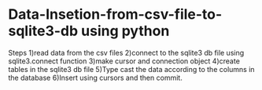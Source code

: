 # Data-Insetion-from-csv-file-to-sqlite3-db using python
Steps
1)read data from the csv files
2)connect to the sqlite3 db file using sqlite3.connect function
3)make cursor and connection object
4)create tables in the sqlite3 db file
5)Type cast the data according to the columns in the database
6)Insert using cursors and then commit.
